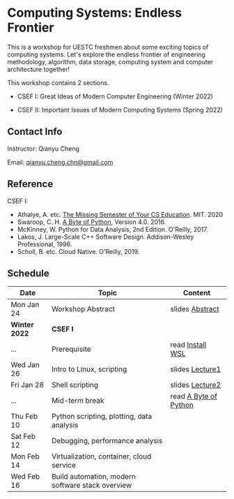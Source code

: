 # Computing Systems: Endless Frontier

This is a workshop for UESTC freshmen about some exciting topics of computing systems. Let's explore the endless frontier of engineering methodology, algorithm, data storage, computing system and computer architecture together!

This workshop contains 2 sections.

- CSEF I: Great Ideas of Modern Computer Engineering (Winter 2022)

- CSEF II: Important Issues of Modern Computing Systems (Spring 2022)

## Contact Info

Instructor: Qianyu Cheng

Email: qianyu.cheng.chn@gmail.com

## Reference

CSEF I:

- Athalye, A. etc. [The Missing Semester of Your CS Education](https://missing.csail.mit.edu/). MIT. 2020
- Swaroop, C. H. [A Byte of Python](https://python.swaroopch.com/), Version 4.0. 2016.
- McKinney, W. Python for Data Analysis, 2nd Edition. O'Reilly, 2017.
- Lakos, J. Large-Scale C++ Software Design. Addison-Wesley Professional, 1996.
- Scholl, B. etc. Cloud Native. O'Reilly, 2019.

## Schedule

| Date            | Topic                                            | Content                                                                  |
| --------------- | ------------------------------------------------ | ------------------------------------------------------------------------ |
| Mon Jan 24      | Workshop Abstract                                | slides [Abstract](./slides/abstract.pdf)                                 |
| **Winter 2022** | **CSEF I**                                       |                                                                          |
| ...             | Prerequisite                                     | read [Install WSL](https://docs.microsoft.com/zh-cn/windows/wsl/install) |
| Wed Jan 26      | Intro to Linux, scripting                        | slides [Lecture1](./slides/p1/lecture1.pdf)                              |
| Fri Jan 28      | Shell scripting                                  | slides [Lecture2](./slides/p1/lecture2.pdf)                              |
| ...             | Mid-term break                                   | read [A Byte of Python](https://python.swaroopch.com/)                   |
| Thu Feb 10      | Python scripting, plotting, data analysis        |                                                                          |
| Sat Feb 12      | Debugging, performance analysis                  |                                                                          |
| Mon Feb 14      | Virtualization, container, cloud service         |                                                                          |
| Wed Feb 16      | Build automation, modern software stack overview |                                                                          |

